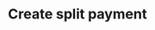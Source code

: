 ---
title: Create split payment
excerpt: ''
deprecated: false
hidden: true
metadata:
  title: ''
  description: ''
  robots: index
next:
  description: ''
---